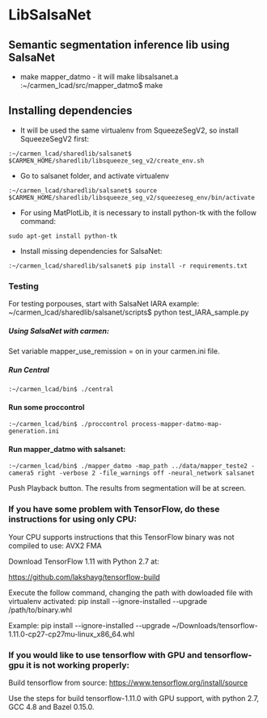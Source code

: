 # LibSalsaNet

## Semantic segmentation inference lib using SalsaNet

* make mapper_datmo - it will make libsalsanet.a
:~/carmen_lcad/src/mapper_datmo$ make


## Installing dependencies

* It will be used the same virtualenv from SqueezeSegV2, so install SqueezeSegV2 first:
```
:~/carmen_lcad/sharedlib/salsanet$ $CARMEN_HOME/sharedlib/libsqueeze_seg_v2/create_env.sh
```

* Go to salsanet folder, and activate virtualenv
```
:~/carmen_lcad/sharedlib/salsanet$ source $CARMEN_HOME/sharedlib/libsqueeze_seg_v2/squeezeseg_env/bin/activate
```

* For using MatPlotLib, it is necessary to install python-tk with the follow command:
```
sudo apt-get install python-tk
```

* Install missing dependencies for SalsaNet:
```
:~/carmen_lcad/sharedlib/salsanet$ pip install -r requirements.txt
```

### Testing

For testing porpouses, start with SalsaNet IARA example:
~/carmen_lcad/sharedlib/salsanet/scripts$ python test_IARA_sample.py

##### Using SalsaNet with carmen:

Set variable mapper_use_remission = on in your carmen.ini file.

##### Run Central
```
:~/carmen_lcad/bin$ ./central
```

#### Run some proccontrol
```
:~/carmen_lcad/bin$ ./proccontrol process-mapper-datmo-map-generation.ini
```

#### Run mapper_datmo with salsanet:
```
:~/carmen_lcad/bin$ ./mapper_datmo -map_path ../data/mapper_teste2 -camera5 right -verbose 2 -file_warnings off -neural_network salsanet
```

Push Playback button. The results from segmentation will be at screen.

### If you have some problem with TensorFlow, do these instructions for using only CPU: 

Your CPU supports instructions that this TensorFlow binary was not compiled to use: AVX2 FMA

Download TensorFlow 1.11 with Python 2.7 at:

https://github.com/lakshayg/tensorflow-build

Execute the follow command, changing the path with dowloaded file with virtualenv activated:
pip install --ignore-installed --upgrade /path/to/binary.whl

Example:
pip install --ignore-installed --upgrade ~/Downloads/tensorflow-1.11.0-cp27-cp27mu-linux_x86_64.whl 

### If you would like to use tensorflow with GPU and tensorflow-gpu it is not working properly:

Build tensorflow from source:
https://www.tensorflow.org/install/source

Use the steps for build tensorflow-1.11.0 with GPU support, with python	2.7, GCC 4.8 and Bazel 0.15.0.
